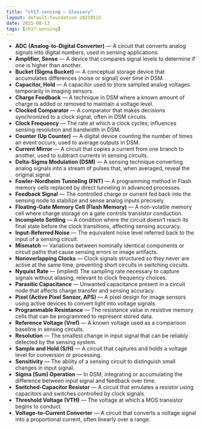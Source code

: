 ```yaml
---
title: "ch17-sensing — Glossary"
layout: default-foundation-20210515
date: 2025-08-13
tags: [ch17-sensing]
---
```


- **ADC (Analog-to-Digital Converter)** — A circuit that converts analog signals into digital numbers, used in sensing applications.  
- **Amplifier, Sense** — A device that compares signal levels to determine if one is higher than another.  
- **Bucket (Sigma Bucket)** — A conceptual storage device that accumulates differences (noise or signal) over time in DSM.  
- **Capacitor, Hold** — A capacitor used to store sampled analog voltages temporarily in imaging sensors.  
- **Charge Feedback** — A technique in DSM where a known amount of charge is added or removed to maintain a voltage level.  
- **Clocked Comparator** — A comparator that makes decisions synchronized to a clock signal, often in DSM circuits.  
- **Clock Frequency** — The rate at which a clock cycles; influences sensing resolution and bandwidth in DSM.  
- **Counter (Up Counter)** — A digital device counting the number of times an event occurs, used to average outputs in DSM.  
- **Current Mirror** — A circuit that copies a current from one branch to another, used to subtract currents in sensing circuits.  
- **Delta-Sigma Modulation (DSM)** — A sensing technique converting analog signals into a stream of pulses that, when averaged, reveal the original signal.  
- **Fowler-Nordheim Tunneling (FNT)** — A programming method in Flash memory cells replaced by direct tunneling in advanced processes.  
- **Feedback Signal** — The controlled charge or current fed back into the sensing node to stabilize and sense analog inputs precisely.  
- **Floating-Gate Memory Cell (Flash Memory)** — A non-volatile memory cell where charge storage on a gate controls transistor conduction.  
- **Incomplete Settling** — A condition where the circuit doesn’t reach its final state before the clock transitions, affecting sensing accuracy.  
- **Input-Referred Noise** — The equivalent noise level referred back to the input of a sensing circuit.  
- **Mismatch** — Variations between nominally identical components or circuit paths that cause sensing errors or image artifacts.  
- **Nonoverlapping Clocks** — Clock signals structured so they never are active at the same time, preventing short circuits in switching circuits.  
- **Nyquist Rate** — (implied) The sampling rate necessary to capture signals without aliasing, relevant to clock frequency choices.  
- **Parasitic Capacitance** — Unwanted capacitance present in a circuit node that affects charge transfer and sensing accuracy.  
- **Pixel (Active Pixel Sensor, APS)** — A pixel design for image sensors using active devices to convert light into voltage signals.  
- **Programmable Resistance** — The resistance value in resistive memory cells that can be programmed to represent stored data.  
- **Reference Voltage (Vref)** — A known voltage used as a comparison baseline in sensing circuits.  
- **Resolution** — The smallest change in input signal that can be reliably detected by the sensing system.  
- **Sample and Hold (S/H)** — A circuit that captures and holds a voltage level for conversion or processing.  
- **Sensitivity** — The ability of a sensing circuit to distinguish small changes in input signal.  
- **Sigma (Sum) Operation** — In DSM, integrating or accumulating the difference between input signal and feedback over time.  
- **Switched-Capacitor Resistor** — A circuit that emulates a resistor using capacitors and switches controlled by clock signals.  
- **Threshold Voltage (VTH)** — The voltage at which a MOS transistor begins to conduct.  
- **Voltage-to-Current Converter** — A circuit that converts a voltage signal into a proportional current, often linearly over a range.
